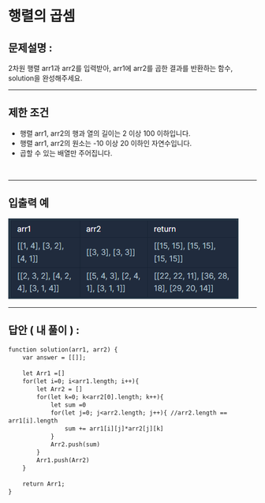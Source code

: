 # 행렬의 곱셈

## 문제설명 :

2차원 행렬 arr1과 arr2를 입력받아, arr1에 arr2를 곱한 결과를 반환하는 함수, solution을 완성해주세요.

---

## 제한 조건

- 행렬 arr1, arr2의 행과 열의 길이는 2 이상 100 이하입니다.
- 행렬 arr1, arr2의 원소는 -10 이상 20 이하인 자연수입니다.
- 곱할 수 있는 배열만 주어집니다.

<br/>

---

## 입출력 예

<img src ='행렬의 곱셈.png'>

<br/>

---

## 답안 ( 내 풀이 ) :

```
function solution(arr1, arr2) {
    var answer = [[]];

    let Arr1 =[]
    for(let i=0; i<arr1.length; i++){
        let Arr2 = []
        for(let k=0; k<arr2[0].length; k++){
            let sum =0
            for(let j=0; j<arr2.length; j++){ //arr2.length == arr1[i].length
                sum += arr1[i][j]*arr2[j][k]
            }
            Arr2.push(sum)
        }
        Arr1.push(Arr2)
    }

    return Arr1;
}
```
